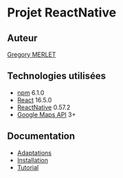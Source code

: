 # Projet ReactNative

## Auteur

[Gregory MERLET](gregory.merlet@outlook.fr)

## Technologies utilisées

- [npm](https://www.npmjs.com/) 6.1.0
- [React](https://reactjs.org/) 16.5.0
- [ReactNative](https://facebook.github.io/react-native/) 0.57.2
- [Google Maps API](https://cloud.google.com/maps-platform/) 3+

## Documentation

- [Adaptations](./doc/Adaptations.pdf)
- [Installation](./doc/installation.md)
- [Tutorial](./doc/Tuto.pdf)